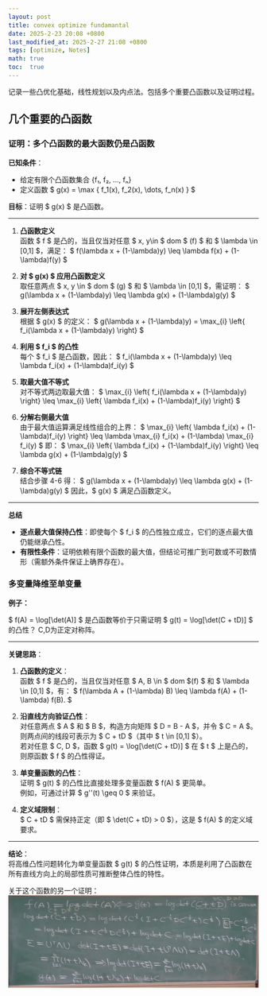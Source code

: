```yaml
---
layout: post
title: convex optimize fundamantal
date: 2025-2-23 20:08 +0800
last_modified_at: 2025-2-27 21:08 +0800
tags: [optimize, Notes]
math: true
toc:  true
---
```

记录一些凸优化基础，线性规划以及内点法。包括多个重要凸函数以及证明过程。
## 几个重要的凸函数

### 证明：多个凸函数的最大函数仍是凸函数

**已知条件**：
- 给定有限个凸函数集合 {f₁, f₂, ..., fₙ}
- 定义函数 $ g(x) = \max \{ f_1(x), f_2(x), \dots, f_n(x) \} $

**目标**：证明 $ g(x) $ 是凸函数。

---

1. **凸函数定义**  
   函数 $ f $ 是凸的，当且仅当对任意 
   $
   x, y\in
   $
   dom
   $
   (f)
   $ 和 $ \lambda \in [0,1] $，满足：
   $
   f(\lambda x + (1-\lambda)y) \leq \lambda f(x) + (1-\lambda)f(y)
   $

2. **对 $ g(x) $ 应用凸函数定义**  
   取任意两点 $ x, y \in 
   $
   dom
   $
   (g) 
   $ 和 $ \lambda \in [0,1] $，需证明：
   $
   g(\lambda x + (1-\lambda)y) \leq \lambda g(x) + (1-\lambda)g(y)
   $

3. **展开左侧表达式**  
   根据 $ g(x) $ 的定义：
   $
   g(\lambda x + (1-\lambda)y) = \max_{i} \left\{ f_i(\lambda x + (1-\lambda)y) \right\}
   $

4. **利用 $ f_i $ 的凸性**  
   每个 $ f_i $ 是凸函数，因此：
   $
   f_i(\lambda x + (1-\lambda)y) \leq \lambda f_i(x) + (1-\lambda)f_i(y)
   $

5. **取最大值不等式**  
   对不等式两边取最大值：
   $
   \max_{i} \left\{ f_i(\lambda x + (1-\lambda)y) \right\} \leq \max_{i} \left\{ \lambda f_i(x) + (1-\lambda)f_i(y) \right\}
   $

6. **分解右侧最大值**  
   由于最大值运算满足线性组合的上界：
   $
   \max_{i} \left\{ \lambda f_i(x) + (1-\lambda)f_i(y) \right\} \leq \lambda \max_{i} f_i(x) + (1-\lambda) \max_{i} f_i(y)
   $
   即：
   $
   \max_{i} \left\{ \lambda f_i(x) + (1-\lambda)f_i(y) \right\} \leq \lambda g(x) + (1-\lambda)g(y)
   $

7. **综合不等式链**  
   结合步骤 4-6 得：
   $
   g(\lambda x + (1-\lambda)y) \leq \lambda g(x) + (1-\lambda)g(y)
   $
   因此，$ g(x) $ 满足凸函数定义。

---

**总结**
- **逐点最大值保持凸性**：即使每个 $ f_i $ 的凸性独立成立，它们的逐点最大值仍能继承凸性。
- **有限性条件**：证明依赖有限个函数的最大值，但结论可推广到可数或不可数情形（需额外条件保证上确界存在）。

### 多变量降维至单变量
**例子：**

$ 
f(A) = \log[\det(A)] 
$ 
是凸函数等价于只需证明 
$ 
g(t) = \log[\det(C + tD)] 
$ 的凸性？
C,D为正定对称阵。

---

**关键思路**：

1. **凸函数的定义**：  
   函数 $ f $ 是凸的，当且仅当对任意 $ A, B \in 
   $
   dom
   $(f) $ 和 $ \lambda \in [0,1] $，有：
   $
   f(\lambda A + (1-\lambda) B) \leq \lambda f(A) + (1-\lambda) f(B).
   $

2. **沿直线方向验证凸性**：  
   对任意两点 $ A $ 和 $ B $，构造方向矩阵 $ D = B - A $，并令 $ C = A $。  
   则两点间的线段可表示为 $ C + tD $（其中 $ t \in [0,1] $）。  
   若对任意 $ C, D $，函数 $ g(t) = \log[\det(C + tD)] $ 在 $ t $ 上是凸的，则原函数 $ f $ 的凸性得证。

3. **单变量函数的凸性**：  
   证明 $ g(t) $ 的凸性比直接处理多变量函数 $ f(A) $ 更简单。  
   例如，可通过计算 $ g''(t) \geq 0 $ 来验证。

4. **定义域限制**：  
   $ C + tD $ 需保持正定（即 $ \det(C + tD) > 0 $），这是 $ f(A) $ 的定义域要求。

---

**结论**：  
将高维凸性问题转化为单变量函数 $ g(t) $ 的凸性证明，本质是利用了凸函数在所有直线方向上的局部性质可推断整体凸性的特性。

关于这个函数的另一个证明：
![证明图示](./pic/func1_zhanghao.png) 